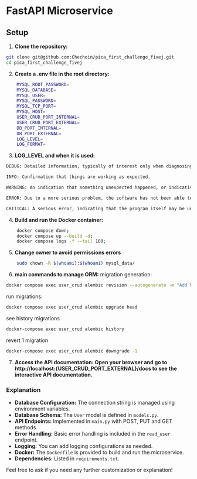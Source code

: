 # FastAPI Microservice

## Setup

1. **Clone the repository:**
```sh
git clone git@github.com:Chechoin/pica_first_challenge_fivej.git
cd pica_first_challenge_fivej

```

2. **Create a .env file in the root directory:**
```sh
    MYSQL_ROOT_PASSWORD=
    MYSQL_DATABASE=
    MYSQL_USER=
    MYSQL_PASSWORD=
    MYSQL_TCP_PORT=
    MYSQL_HOST=
    USER_CRUD_PORT_INTERNAL=
    USER_CRUD_PORT_EXTERNAL=
    DB_PORT_INTERNAL=
    DB_PORT_EXTERNAL=
    LOG_LEVEL=
    LOG_FORMAT=
```
3. **LOG_LEVEL and when it is used:**
```sh
DEBUG: Detailed information, typically of interest only when diagnosing problems.

INFO: Confirmation that things are working as expected.

WARNING: An indication that something unexpected happened, or indicative of some problem in the near future (e.g. ‘disk space low’). The software is still working as expected.

ERROR: Due to a more serious problem, the software has not been able to perform some function.

CRITICAL: A serious error, indicating that the program itself may be unable to continue running.
```
4. **Build and run the Docker container:**
```sh
    docker compose down;
    docker compose up --build -d;
    docker compose logs -f --tail 100;
```
5. **Change owner to avoid permissions errors**
```sh
    sudo chown -R $(whoami):$(whoami) mysql_data/
```
6. **main commands to manage ORM:**
migration generation:
```sh
docker compose exec user_crud alembic revision --autogenerate -m "Add hashed_password to User model"
```
run migrations:
```sh
docker compose exec user_crud alembic upgrade head
```
see history migrations
```sh
docker-compose exec user_crud alembic history
```
revert 1 migration
```sh
docker-compose exec user_crud alembic downgrade -1
```
7. **Access the API documentation: Open your browser and go to http://localhost:{USER_CRUD_PORT_EXTERNAL}/docs to see the interactive API documentation.**

### Explanation
- **Database Configuration:** The connection string is managed using environment variables.
- **Database Schema:** The `User` model is defined in `models.py`.
- **API Endpoints:** Implemented in `main.py` with POST, PUT and GET methods.
- **Error Handling:** Basic error handling is included in the `read_user` endpoint.
- **Logging:** You can add logging configurations as needed.
- **Docker:** The `Dockerfile` is provided to build and run the microservice.
- **Dependencies:** Listed in `requirements.txt`.

Feel free to ask if you need any further customization or explanation!
